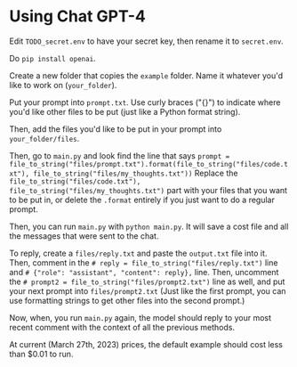 # Using Chat GPT-4
Edit `TODO_secret.env` to have your secret key, then rename it to `secret.env`.

Do `pip install openai`.

Create a new folder that copies the `example` folder. Name it whatever you'd like to work on (`your_folder`).

Put your prompt into `prompt.txt`. Use curly braces ("{}") to indicate where you'd like other files to be put (just like a Python format string).

Then, add the files you'd like to be put in your prompt into `your_folder/files`.

Then, go to `main.py` and look find the line that says `prompt = file_to_string("files/prompt.txt").format(file_to_string("files/code.txt"), file_to_string("files/my_thoughts.txt"))` Replace the `file_to_string("files/code.txt"), file_to_string("files/my_thoughts.txt")` part with your files that you want to be put in, or delete the `.format` entirely if you just want to do a regular prompt.

Then, you can run `main.py` with `python main.py`. It will save a cost file and all the messages that were sent to the chat.

To reply, create a `files/reply.txt` and paste the `output.txt` file into it. Then, comment in the `# reply = file_to_string("files/reply.txt")` line and `# {"role": "assistant", "content": reply},` line. Then, uncomment the `# prompt2 = file_to_string("files/prompt2.txt")` line as well, and put your next prompt into `files/prompt2.txt` (Just like the first prompt, you can use formatting strings to get other files into the second prompt.)

Now, when, you run `main.py` again, the  model should reply to your most recent comment with the context of all the previous methods.

At current (March 27th, 2023) prices, the default example should cost less than $0.01 to run.